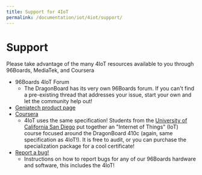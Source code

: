 ```yaml
---
title: Support for 4IoT
permalink: /documentation/iot/4iot/support/
---
```


# Support

Please take advantage of the many 4IoT resources available to you through 96Boards, MediaTek, and Coursera

- 96Boards 4IoT Forum
   - The DragonBoard has its very own 96Boards forum. If you can't find a pre-existing thread that addresses your issue, start your own and let the community help out!
- [Geniatech product page](https://www.geniatech.com/product/developer-board-4-iot/)
- [Coursera](https://www.coursera.org/specializations/internet-of-things)
   - 4IoT uses the same specification! Students from the [University of California San Diego](https://ucsd.edu/) put together an "Internet of Things" (IoT) course focused around the DragonBoard 410c (again, same specification as 4IoT!). It is free to audit, or you can purchase the specialization package for a cool certificate!
- [Report a bug!](../../../Report_a_bug.md)
   - Instructions on how to report bugs for any of our 96Boards hardware and software, this includes the 4IoT!
